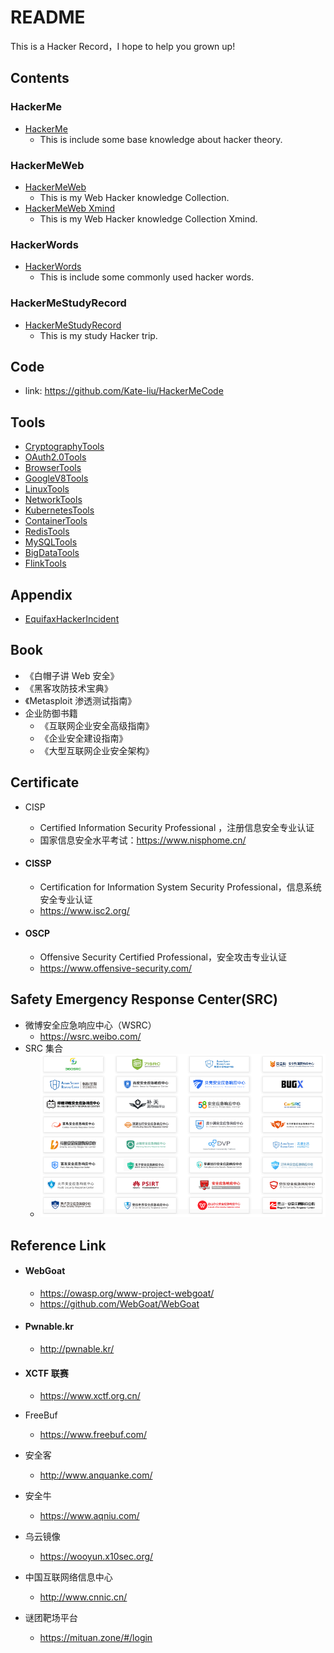 # README

This is a Hacker Record，I hope to help you grown up!

## Contents

### HackerMe

- [HackerMe](HackerMe.md)
  - This is include some base knowledge about hacker theory.



### HackerMeWeb

- [HackerMeWeb](HackerMeWeb.md)
  - This is my Web Hacker knowledge Collection.
- [HackerMeWeb Xmind](HackerMeWeb.xmind)
  - This  is my Web Hacker knowledge Collection Xmind.



### HackerWords

- [HackerWords](HackerWords.md)
  - This is include some commonly used hacker words.



### HackerMeStudyRecord

- [HackerMeStudyRecord](HackerMeStudyRecord.xmind)
  - This is my study Hacker trip.





## Code

- link: https://github.com/Kate-liu/HackerMeCode





## Tools

- [CryptographyTools](Tools/CryptographyTools.md)
- [OAuth2.0Tools](Tools/OAuth2.0Tools.md)
- [BrowserTools](Tools/BrowserTools.md)
- [GoogleV8Tools](Tools/GoogleV8Tools.md)
- [LinuxTools](Tools/LinuxTools.md)
- [NetworkTools](Tools/NetworkTools.md)
- [KubernetesTools](Tools/KubernetesTools.md)
- [ContainerTools](Tools/ContainerTools.md)
- [RedisTools](Tools/RedisTools.md)
- [MySQLTools](Tools/MySQLTools.md)
- [BigDataTools](Tools/BigDataTools.md)
- [FlinkTools](Tools/FlinkTools.md)





## Appendix

- [EquifaxHackerIncident](Appendix/EquifaxHackerIncident.md)





## Book

- 《白帽子讲 Web 安全》
- 《黑客攻防技术宝典》
- 《Metasploit 渗透测试指南》
- 企业防御书籍
  - 《互联网企业安全高级指南》
  - 《企业安全建设指南》
  - 《大型互联网企业安全架构》





## Certificate

- CISP

  - Certified Information Security Professional ，注册信息安全专业认证
  - 国家信息安全水平考试：https://www.nisphome.cn/

- #### CISSP

  - Certification for Information System Security Professional，信息系统安全专业认证
  - https://www.isc2.org/

- #### OSCP

  - Offensive Security Certified Professional，安全攻击专业认证
  - https://www.offensive-security.com/



## Safety Emergency Response Center(SRC)

- 微博安全应急响应中心（WSRC）
  - https://wsrc.weibo.com/
- SRC 集合
  - ![1619145349030](README.assets/1619145349030.png)





## Reference Link

- #### WebGoat

  - https://owasp.org/www-project-webgoat/
  - https://github.com/WebGoat/WebGoat

- #### Pwnable.kr

  - http://pwnable.kr/

- #### XCTF 联赛

  - https://www.xctf.org.cn/

- FreeBuf

  - https://www.freebuf.com/

- 安全客

  - http://www.anquanke.com/

- 安全牛

  - https://www.aqniu.com/

- 乌云镜像

  - https://wooyun.x10sec.org/

- 中国互联网络信息中心

  - http://www.cnnic.cn/

- 谜团靶场平台

  - https://mituan.zone/#/login



















